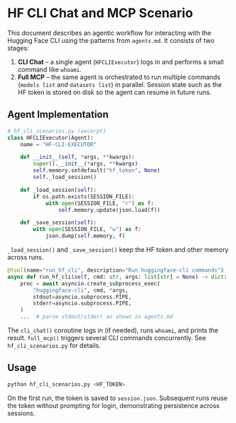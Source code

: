 # HF CLI Chat and MCP Scenario

This document describes an agentic workflow for interacting with the Hugging Face CLI using the patterns from `agents.md`. It consists of two stages:

1. **CLI Chat** – a single agent (`HFCLIExecutor`) logs in and performs a small command like `whoami`.
2. **Full MCP** – the same agent is orchestrated to run multiple commands (`models list` and `datasets list`) in parallel. Session state such as the HF token is stored on disk so the agent can resume in future runs.

## Agent Implementation

```python
# hf_cli_scenarios.py (excerpt)
class HFCLIExecutor(Agent):
    name = "HF-CLI-EXECUTOR"

    def __init__(self, *args, **kwargs):
        super().__init__(*args, **kwargs)
        self.memory.setdefault("hf_token", None)
        self._load_session()

    def _load_session(self):
        if os.path.exists(SESSION_FILE):
            with open(SESSION_FILE, "r") as f:
                self.memory.update(json.load(f))

    def _save_session(self):
        with open(SESSION_FILE, "w") as f:
            json.dump(self.memory, f)
```

`_load_session()` and `_save_session()` keep the HF token and other memory across runs.

```python
@tool(name="run_hf_cli", description="Run huggingface-cli commands")
async def run_hf_cli(self, cmd: str, args: list[str] = None) -> dict:
    proc = await asyncio.create_subprocess_exec(
        "huggingface-cli", cmd, *args,
        stdout=asyncio.subprocess.PIPE,
        stderr=asyncio.subprocess.PIPE,
    )
    ...  # parse stdout/stderr as shown in agents.md
```

The `cli_chat()` coroutine logs in (if needed), runs `whoami`, and prints the result. `full_mcp()` triggers several CLI commands concurrently. See `hf_cli_scenarios.py` for details.

## Usage

```bash
python hf_cli_scenarios.py <HF_TOKEN>
```

On the first run, the token is saved to `session.json`. Subsequent runs reuse the token without prompting for login, demonstrating persistence across sessions.
